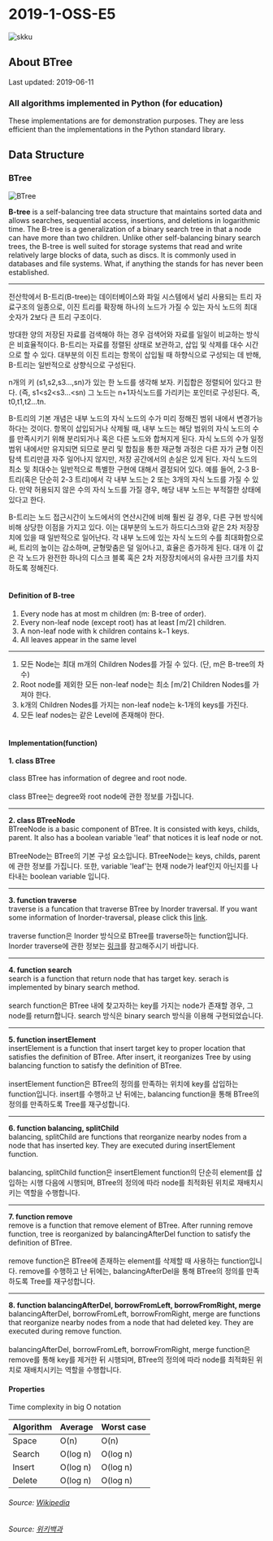 # 2019-1-OSS-E5
![skku](https://ecostat.skku.edu/_res/board_new/img/board/article_no_img.png)
## About BTree
Last updated: 2019-06-11

### All algorithms implemented in Python (for education)

These implementations are for demonstration purposes. They are less efficient than the implementations in the Python standard library.

## Data Structure


### BTree
![BTree](https://www.techglads.com/wp-content/uploads/2015/06/B-tree-in-C-Example-and-Implementation.gif)

**B-tree** is a self-balancing tree data structure that maintains sorted data and allows searches, sequential access, insertions, and deletions in logarithmic time. The B-tree is a generalization of a binary search tree in that a node can have more than two children. Unlike other self-balancing binary search trees, the B-tree is well suited for storage systems that read and write relatively large blocks of data, such as discs. It is commonly used in databases and file systems.
What, if anything the  stands for has never been established.

---
전산학에서 B-트리(B-tree)는 데이터베이스와 파일 시스템에서 널리 사용되는 트리 자료구조의 일종으로, 이진 트리를 확장해 하나의 노드가 가질 수 있는 자식 노드의 최대 숫자가 2보다 큰 트리 구조이다.

방대한 양의 저장된 자료를 검색해야 하는 경우 검색어와 자료를 일일이 비교하는 방식은 비효율적이다. B-트리는 자료를 정렬된 상태로 보관하고, 삽입 및 삭제를 대수 시간으로 할 수 있다. 대부분의 이진 트리는 항목이 삽입될 때 하향식으로 구성되는 데 반해, B-트리는 일반적으로 상향식으로 구성된다.

n개의 키 (s1,s2,s3...,sn)가 있는 한 노드를 생각해 보자. 키집합은 정렬되어 있다고 한다. (즉, s1<s2<s3...<sn) 그 노드는 n+1자식노드를 가리키는 포인터로 구성된다. 즉, t0,t1,t2...tn.

B-트리의 기본 개념은 내부 노드의 자식 노드의 수가 미리 정해진 범위 내에서 변경가능하다는 것이다. 항목이 삽입되거나 삭제될 때, 내부 노드는 해당 범위의 자식 노드의 수를 만족시키기 위해 분리되거나 혹은 다른 노드와 합쳐지게 된다. 자식 노드의 수가 일정 범위 내에서만 유지되면 되므로 분리 및 합침을 통한 재균형 과정은 다른 자가 균형 이진 탐색 트리만큼 자주 일어나지 않지만, 저장 공간에서의 손실은 있게 된다. 자식 노드의 최소 및 최대수는 일반적으로 특별한 구현에 대해서 결정되어 있다. 예를 들어, 2-3 B-트리(혹은 단순히 2-3 트리)에서 각 내부 노드는 2 또는 3개의 자식 노드를 가질 수 있다. 만약 허용되지 않은 수의 자식 노드를 가질 경우, 해당 내부 노드는 부적절한 상태에 있다고 한다.

B-트리는 노드 접근시간이 노드에서의 연산시간에 비해 훨씬 길 경우, 다른 구현 방식에 비해 상당한 이점을 가지고 있다. 이는 대부분의 노드가 하드디스크와 같은 2차 저장장치에 있을 때 일반적으로 일어난다. 각 내부 노드에 있는 자식 노드의 수를 최대화함으로써, 트리의 높이는 감소하며, 균형맞춤은 덜 일어나고, 효율은 증가하게 된다. 대개 이 값은 각 노드가 완전한 하나의 디스크 블록 혹은 2차 저장장치에서의 유사한 크기를 차지하도록 정해진다.<br><br>

#### Definition of B-tree ####
1. Every node has at most m children (m: B-tree of order).
2. Every non-leaf node (except root) has at least ⌈m/2⌉ children.
3. A non-leaf node with k children contains k−1 keys.
4. All leaves appear in the same level
---
1. 모든 Node는 최대 m개의 Children Nodes를 가질 수 있다. (단, m은 B-tree의 차수)
2. Root node를 제외한 모든 non-leaf node는 최소 ⌈m/2⌉ Children Nodes를 가져야 한다.
3. k개의 Children Nodes를 가지는 non-leaf node는 k-1개의 keys를 가진다.
4. 모든 leaf nodes는 같은 Level에 존재해야 한다.<br><br>
#### Implementation(function) ####
**1. class BTree**<br><br>
class BTree has information of degree and root node.<br><br>
class BTree는 degree와 root node에 관한 정보를 가집니다.

---
**2. class BTreeNode**<br>
 BTreeNode is a basic component of BTree. It is consisted with keys, childs, parent. It also has a boolean variable 'leaf' that notices it is leaf node or not.<br><br>
 BTreeNode는 BTree의 기본 구성 요소입니다. BTreeNode는 keys, childs, parent에 관한 정보를 가집니다. 또한, variable 'leaf'는 현재 node가 leaf인지 아닌지를 나타내는 boolean variable 입니다.

---
**3. function traverse**<br>
 traverse is a funcation that traverse BTree by Inorder traversal. If you want some information of Inorder-traversal, please click this [link](https://en.wikipedia.org/wiki/Tree_traversal).<br><br>
 traverse function은 Inorder 방식으로 BTree를 traverse하는 function입니다. Inorder traverse에 관한 정보는 [링크](https://ko.wikipedia.org/wiki/%ED%8A%B8%EB%A6%AC_%EC%88%9C%ED%9A%8C)를 참고해주시기 바랍니다.

---
**4. function search**<br>
 search is a function that return node that has target key. serach is implemented by binary search method.<br><br>
 search function은 BTree 내에 찾고자하는 key를 가지는 node가 존재할 경우, 그 node를 return합니다. search 방식은 binary search 방식을 이용해 구현되었습니다.

---
**5. function insertElement**<br>
 insertElement is a function that insert target key to proper location that satisfies the definition of BTree. After insert, it  reorganizes Tree by using balancing function to satisfy the definition of BTree.<br><Br>
 insertElement function은 BTree의 정의를 만족하는 위치에 key를 삽입하는 function입니다. insert를 수행하고 난 뒤에는, balancing function을 통해 BTree의 정의를 만족하도록 Tree를 재구성합니다.

--- 
**6. function balancing, splitChild**<br>
 balancing, splitChild are functions that reorganize nearby nodes from a node that has inserted key. They are executed during insertElement function.<br><br>
 balancing, splitChild function은 insertElement function의 단순히 element를 삽입하는 시행 다음에 시행되며, BTree의 정의에 따라 node를 최적화된 위치로 재배치시키는 역할을 수행합니다.

---
**7. function remove**<br>
 remove is a function that remove element of BTree. After running remove function, tree is reorganized by balancingAfterDel function to satisfy the definition of BTree.<br><br>
 remove function은 BTree에 존재하는 element를 삭제할 때 사용하는 function입니다. remove를 수행하고 난 뒤에는, balancingAfterDel을 통해 BTree의 정의를 만족하도록 Tree를 재구성합니다.

---
**8. function balancingAfterDel, borrowFromLeft, borrowFromRight, merge**<br>
 balancingAfterDel, borrowFromLeft, borrowFromRight, merge are functions that reorganize nearby nodes from a node that had deleted key. They are executed during remove function.<br><br>
 balancingAfterDel, borrowFromLeft, borrowFromRight, merge function은 remove를 통해 key를 제거한 뒤 시행되며, BTree의 정의에 따라 node를 최적화된 위치로 재배치시키는 역할을 수행합니다.

#### Properties ####
Time complexity in big O notation <br>

Algorithm | Average | Worst case
|---|---|---|
| Space | O(n) | O(n) |
| Search | O(log n) | O(log n) |
| Insert | O(log n) | O(log n) |
| Delete | O(log n) | O(log n) |

###### Source: [Wikipedia](https://en.wikipedia.org/wiki/B-tree)
###### Source: [위키백과](https://ko.wikipedia.org/wiki/B_%ED%8A%B8%EB%A6%AC)

